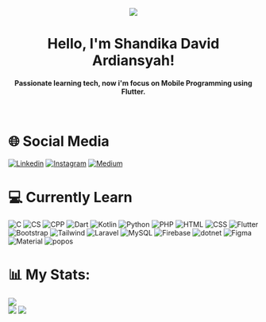 <p align="center">
  <img src="https://media1.tenor.com/m/QWvcEqwGLX0AAAAd/kurumi-tokisaki-date-a-bullet.gif">
</p>

<h1 align="center">Hello, I'm Shandika David Ardiansyah!</h1>
<h4 align="center">Passionate learning tech, now i'm focus on Mobile Programming using Flutter.</h4>
<br>



# 🌐 Social Media
[![Linkedin](https://img.shields.io/badge/LinkedIn-0077B5?style=for-the-badge&logo=linkedin&logoColor=white)](https://linkedin.com/in/shandika-david-ardiansyah-519b2621b)
[![Instagram](https://img.shields.io/badge/Instagram-E4405F?style=for-the-badge&logo=instagram&logoColor=white)](https://instagram.com/shandikadav_)
[![Medium](	https://img.shields.io/badge/Medium-12100E?style=for-the-badge&logo=medium&logoColor=white)](https://shanardiansyah.medium.com/)

# 💻 Currently Learn
![C](https://img.shields.io/badge/C-00599C?style=for-the-badge&logo=c&logoColor=white)
![CS](https://img.shields.io/badge/C%23-239120?style=for-the-badge&logo=c-sharp&logoColor=white)
![CPP](https://img.shields.io/badge/C%2B%2B-00599C?style=for-the-badge&logo=c%2B%2B&logoColor=white)
![Dart](https://img.shields.io/badge/dart-%230175C2.svg?style=for-the-badge&logo=dart&logoColor=white)
![Kotlin](https://img.shields.io/badge/Kotlin-0095D5?&style=for-the-badge&logo=kotlin&logoColor=white)
![Python](https://img.shields.io/badge/Python-3776AB?style=for-the-badge&logo=python&logoColor=white)
![PHP](https://img.shields.io/badge/PHP-777BB4?style=for-the-badge&logo=php&logoColor=white)
![HTML](https://img.shields.io/badge/HTML5-E34F26?style=for-the-badge&logo=html5&logoColor=white)
![CSS](https://img.shields.io/badge/CSS-239120?&style=for-the-badge&logo=css3&logoColor=white)
![Flutter](https://img.shields.io/badge/Flutter-02569B?style=for-the-badge&logo=flutter&logoColor=white)
![Bootstrap](https://img.shields.io/badge/Bootstrap-563D7C?style=for-the-badge&logo=bootstrap&logoColor=white)
![Tailwind](https://img.shields.io/badge/Tailwind_CSS-38B2AC?style=for-the-badge&logo=tailwind-css&logoColor=white)
![Laravel](https://img.shields.io/badge/Laravel-FF2D20?style=for-the-badge&logo=laravel&logoColor=white)
![MySQL](https://img.shields.io/badge/MySQL-00000F?style=for-the-badge&logo=mysql&logoColor=white)
![Firebase](https://img.shields.io/badge/Firebase-039BE5?style=for-the-badge&logo=Firebase&logoColor=white)
![dotnet](https://img.shields.io/badge/.NET-5C2D91?style=for-the-badge&logo=.net&logoColor=white)
![Figma](https://img.shields.io/badge/Figma-F24E1E?style=for-the-badge&logo=figma&logoColor=white)
![Material](https://img.shields.io/badge/Material--UI-0081CB?style=for-the-badge&logo=material-ui&logoColor=white)
![popos](https://img.shields.io/badge/Pop!_OS-48B9C7?style=for-the-badge&logo=Pop!_OS&logoColor=white)

# 📊 My Stats:
![](https://github-readme-stats.vercel.app/api/top-langs/?username=shandikadav&theme=tokyonight)<br/>
![](https://github-readme-streak-stats.herokuapp.com/?user=shandikadav&theme=tokyonight&hide_border=false)
![](http://github-profile-summary-cards.vercel.app/api/cards/profile-details?username=shandikadav&theme=tokyonight)


